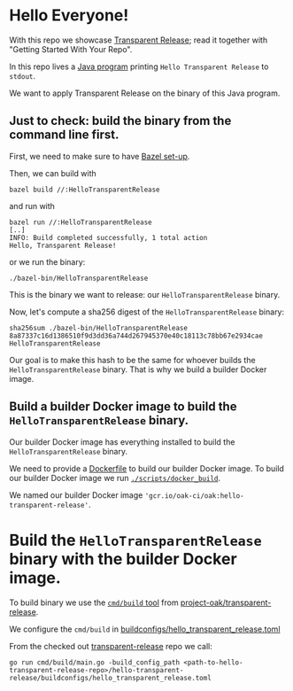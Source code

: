 # Hello Everyone!

With this repo we showcase [Transparent Release](https://github.com/project-oak/transparent-release); read it together with "Getting Started With Your Repo".

In this repo lives a [Java program](src/main/java/com/example/HelloTransparentRelease.java) printing `Hello Transparent Release` to `stdout`. 

We want to apply Transparent Release on the binary of this Java program.

## Just to check: build the binary from the command line first.

First, we need to make sure to have [Bazel set-up](https://docs.bazel.build/versions/main/tutorial/java.html#before-you-begin).

Then, we can build with

```
bazel build //:HelloTransparentRelease 
```

and run with

```
bazel run //:HelloTransparentRelease
[..]
INFO: Build completed successfully, 1 total action
Hello, Transparent Release!
```

or we run the binary:

```
./bazel-bin/HelloTransparentRelease
```

This is the binary we want to release: our `HelloTransparentRelease` binary.

Now, let's compute a sha256 digest of the `HelloTransparentRelease` binary:

```
sha256sum ./bazel-bin/HelloTransparentRelease
8a87337c16d1386510f9d3dd36a744d267945370e40c18113c78bb67e2934cae HelloTransparentRelease
```

Our goal is to make this hash to be the same for whoever builds the `HelloTransparentRelease` binary. That is why we build a builder Docker image.

## Build a builder Docker image to build the `HelloTransparentRelease` binary.

Our builder Docker image has everything installed to build the `HelloTransparentRelease` binary. 

We need to provide a [Dockerfile](Dockerfile) to build our builder Docker image. To build our builder Docker image we run [`./scripts/docker_build`](./scripts/docker_build).

We named our builder Docker image `'gcr.io/oak-ci/oak:hello-transparent-release'`.

# Build the `HelloTransparentRelease` binary with the builder Docker image.

To build binary we use the [`cmd/build` tool](https://github.com/project-oak/transparent-release#building-binaries-using-the-cmdbuild-tool) from [project-oak/transparent-release](https://github.com/project-oak/transparent-release). 

We configure the  `cmd/build` in [buildconfigs/hello_transparent_release.toml](buildconfigs/hello_transparent_release.toml)

From the checked out [transparent-release](https://github.com/project-oak/transparent-release) repo we call:

```
go run cmd/build/main.go -build_config_path <path-to-hello-transparent-release-repo>/hello-transparent-release/buildconfigs/hello_transparent_release.toml 
```
